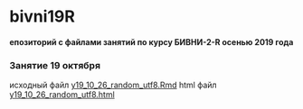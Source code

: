 # bivni19R 
#### епозиторий с файлами занятий по курсу БИВНИ-2-R осенью 2019 года



### Занятие 19 октября 


исходный  файл [y19_10_26_random_utf8.Rmd](y19_10_26_random_utf8.Rmd)
html  файл [y19_10_26_random_utf8.html](y19_10_26_random_utf8.html)
